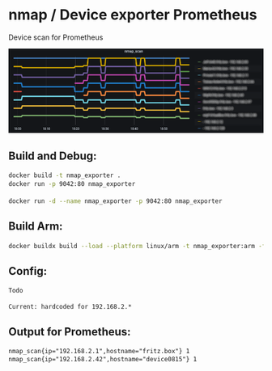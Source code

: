 # nmap / Device exporter Prometheus

Device scan for Prometheus

![Bild](https://raw.githubusercontent.com/ToWipf/nmap_exporter/main/grafana.png)

## Build and Debug:
```sh
docker build -t nmap_exporter .
docker run -p 9042:80 nmap_exporter

docker run -d --name nmap_exporter -p 9042:80 nmap_exporter
```

## Build Arm:
```sh
docker buildx build --load --platform linux/arm -t nmap_exporter:arm -f arm/Dockerfile .
```

## Config:
```
Todo

Current: hardcoded for 192.168.2.*
```

## Output for Prometheus:
```
nmap_scan{ip="192.168.2.1",hostname="fritz.box"} 1
nmap_scan{ip="192.168.2.42",hostname="device0815"} 1
```
